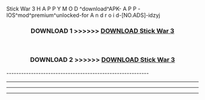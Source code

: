  Stick War 3  H A P P Y M O D ^download^APK- A P P -IOS^mod^premium^unlocked-for A n d r o i d-[NO.ADS]-idzyj



<div align="center">

<h3>DOWNLOAD 1 >>>>>> <a href="https://en-mod.web.app/?en= Stick War 3 ">DOWNLOAD Stick War 3  </a></h3><br>

<h3>DOWNLOAD 2 >>>>>> <a href="https://en-mod.web.app/?en= Stick War 3 ">DOWNLOAD Stick War 3  </a></h3>

</div>
----------------------------------------------------------

----------------------------------------------------------

----------------------------------------------------------

----------------------------------------------------------



